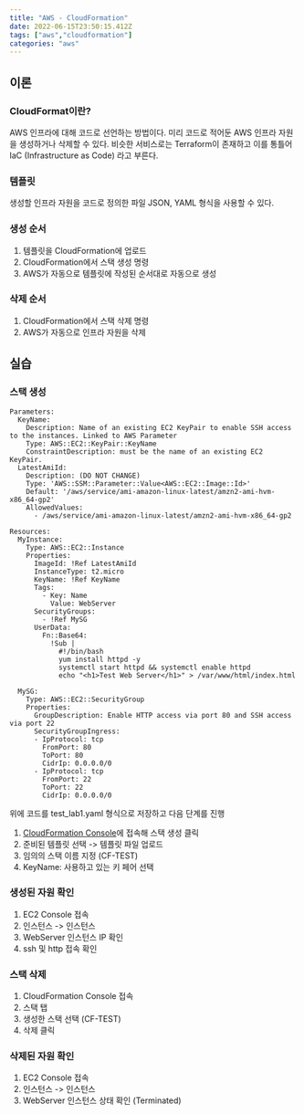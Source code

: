```yaml
---
title: "AWS - CloudFormation"
date: 2022-06-15T23:50:15.412Z
tags: ["aws","cloudformation"]
categories: "aws"
---
```

## 이론
### CloudFormat이란?
AWS 인프라에 대해 코드로 선언하는 방법이다.
미리 코드로 적어둔 AWS 인프라 자원을 생성하거나 삭제할 수 있다.
비슷한 서비스로는 Terraform이 존재하고 이를 통틀어 IaC (Infrastructure as Code) 라고 부른다.

### 템플릿
생성할 인프라 자원을 코드로 정의한 파일
JSON, YAML 형식을 사용할 수 있다.

### 생성 순서
1. 템플릿을 CloudFormation에 업로드
2. CloudFormation에서 스택 생성 명령
3. AWS가 자동으로 템플릿에 작성된 순서대로 자동으로 생성

### 삭제 순서
1. CloudFormation에서 스택 삭제 명령
2. AWS가 자동으로 인프라 자원을 삭제

## 실습

### 스택 생성
```
Parameters:
  KeyName:
    Description: Name of an existing EC2 KeyPair to enable SSH access to the instances. Linked to AWS Parameter
    Type: AWS::EC2::KeyPair::KeyName
    ConstraintDescription: must be the name of an existing EC2 KeyPair.
  LatestAmiId:
    Description: (DO NOT CHANGE)
    Type: 'AWS::SSM::Parameter::Value<AWS::EC2::Image::Id>'
    Default: '/aws/service/ami-amazon-linux-latest/amzn2-ami-hvm-x86_64-gp2'
    AllowedValues:
      - /aws/service/ami-amazon-linux-latest/amzn2-ami-hvm-x86_64-gp2

Resources:
  MyInstance:
    Type: AWS::EC2::Instance
    Properties:
      ImageId: !Ref LatestAmiId
      InstanceType: t2.micro
      KeyName: !Ref KeyName
      Tags:
        - Key: Name
          Value: WebServer
      SecurityGroups:
        - !Ref MySG
      UserData:
        Fn::Base64:
          !Sub |
            #!/bin/bash
            yum install httpd -y
            systemctl start httpd && systemctl enable httpd
            echo "<h1>Test Web Server</h1>" > /var/www/html/index.html

  MySG:
    Type: AWS::EC2::SecurityGroup
    Properties:
      GroupDescription: Enable HTTP access via port 80 and SSH access via port 22
      SecurityGroupIngress:
      - IpProtocol: tcp
        FromPort: 80
        ToPort: 80
        CidrIp: 0.0.0.0/0
      - IpProtocol: tcp
        FromPort: 22
        ToPort: 22
        CidrIp: 0.0.0.0/0
```

위에 코드를 test_lab1.yaml 형식으로 저장하고 다음 단계를 진행

1. [CloudFormation Console](https://ap-northeast-2.console.aws.amazon.com/cloudformation/home?region=ap-northeast-2)에 접속해 스택 생성 클릭
2. 준비된 템플릿 선택 -> 템플릿 파일 업로드
3. 임의의 스택 이름 지정 (CF-TEST)
4. KeyName: 사용하고 있는 키 페어 선택

### 생성된 자원 확인

1. EC2 Console 접속
2. 인스턴스 -> 인스턴스
3. WebServer 인스턴스 IP 확인
4. ssh 및 http 접속 확인

### 스택 삭제

1. CloudFormation Console 접속
2. 스택 탭
3. 생성한 스택 선택 (CF-TEST)
4. 삭제 클릭

### 삭제된 자원 확인

1. EC2 Console 접속
2. 인스턴스 -> 인스턴스
3. WebServer 인스턴스 상태 확인 (Terminated)